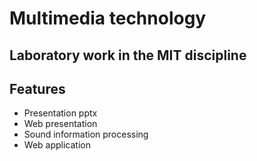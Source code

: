 # Multimedia technology
## Laboratory work in the MIT discipline 
## Features

- Presentation pptx
- Web presentation
- Sound information processing
- Web application



